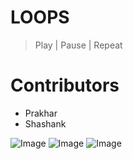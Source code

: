 # LOOPS
> Play | Pause | Repeat

# Contributors
- Prakhar
- Shashank

![Image](https://dl.dropboxusercontent.com/u/9555677/loops/song3.png)
![Image](https://dl.dropboxusercontent.com/u/9555677/loops/song2.png)
![Image](https://dl.dropboxusercontent.com/u/9555677/loops/song1.png)

